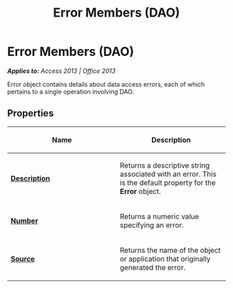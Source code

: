﻿---
title: Error Members (DAO)
TOCTitle: Error Members
ms:assetid: 0f4a7fb7-3070-39c9-d71b-facd254a2ccd
ms:mtpsurl: https://msdn.microsoft.com/en-us/library/Ff845280(v=office.15)
ms:contentKeyID: 48543262
ms.date: 09/18/2015
mtps_version: v=office.15
---

# Error Members (DAO)


_**Applies to:** Access 2013 | Office 2013_

Error object contains details about data access errors, each of which pertains to a single operation involving DAO.

## Properties

<table>
<colgroup>
<col style="width: 50%" />
<col style="width: 50%" />
</colgroup>
<thead>
<tr class="header">
<th><p>Name</p></th>
<th><p>Description</p></th>
</tr>
</thead>
<tbody>
<tr class="odd">
<td><p><strong><a href="error-description-property-dao.md">Description</a></strong></p></td>
<td><p>Returns a descriptive string associated with an error. This is the default property for the <strong>Error</strong> object.</p></td>
</tr>
<tr class="even">
<td><p><strong><a href="error-number-property-dao.md">Number</a></strong></p></td>
<td><p>Returns a numeric value specifying an error.</p></td>
</tr>
<tr class="odd">
<td><p><strong><a href="error-source-property-dao.md">Source</a></strong></p></td>
<td><p>Returns the name of the object or application that originally generated the error.</p></td>
</tr>
</tbody>
</table>

